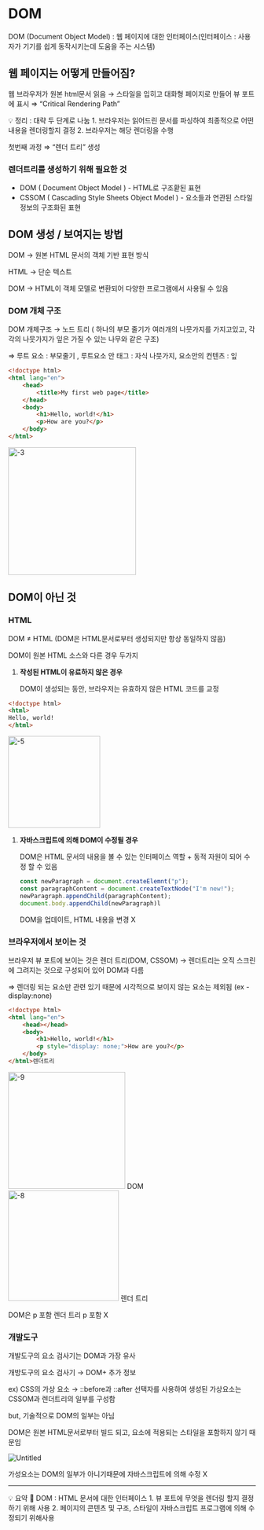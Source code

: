 # DOM

DOM (Document Object Model) : 웹 페이지에 대한 인터페이스(인터페이스 : 사용자가 기기를 쉽게 동작시키는데 도움을 주는 시스템)

## 웹 페이지는 어떻게 만들어짐?

웹 브라우저가 원본 html문서 읽음 → 스타일을 입히고 대화형 페이지로 만들어 뷰 포트에 표시 ⇒ “Critical Rendering Path”

<aside>
💡 정리 : 대략 두 단계로 나눔
1. 브라우저는 읽어드린 문서를 파싱하여 최종적으로 어떤 내용을 렌더링할지 결정
2. 브라우저는 해당 렌더링을 수행

</aside>

첫번째 과정 ⇒ “렌더 트리” 생성

### 렌더트리를 생성하기 위해 필요한 것

- DOM ( Document Object Model ) - HTML로 구조홛된 표현
- CSSOM ( Cascading Style Sheets Object Model ) - 요소들과 연관된 스타일 정보의 구조화된 표현

## DOM 생성 / 보여지는 방법

DOM → 원본 HTML 문서의 객체 기반 표현 방식

HTML → 단순 텍스트

DOM → HTML이 객체 모델로 변환되어 다양한 프로그램에서 사용될 수 있음

### DOM 개체 구조

DOM 개체구조 → 노드 트리 ( 하나의 부모 줄기가 여러개의 나뭇가지를 가지고있고, 각각의 나뭇가지가 잎은 가질 수 있는 나무와 같은 구조)

⇒ 루트 요소 <html> : 부모줄기 ,  루트요소 안 태그 : 자식 나뭇가지, 요소안의 컨텐츠 : 잎

```html
<!doctype html>
<html lang="en">
	<head>
		<title>My first web page</title>
	</head>
	<body>
		<h1>Hello, world!</h1>
		<p>How are you?</p>
	</body>
</html>
```

<img width="260" alt="-3" src="https://user-images.githubusercontent.com/102589413/203024461-b345c666-3dec-4299-aa9d-57a4d977f503.png">
	
## DOM이 아닌 것

### HTML

DOM ≠ HTML (DOM은 HTML문서로부터 생성되지만 항상 동일하지 않음)

DOM이 원본 HTML 소스와 다른 경우 두가지

1. **작성된 HTML이 유료하지 않은 경우**
    
    DOM이 생성되는 동안, 브라우저는 유효하지 않은 HTML 코드를 교정
    

```html
<!doctype html>
<html>
Hello, world!
</html>
```

<img width="187" alt="-5" src="https://user-images.githubusercontent.com/102589413/203024463-e1f39bed-9805-4daf-b417-9e8023b47813.png">
	
1. **********************************************************************************************자바스크립트에 의해 DOM이 수정될 경우**********************************************************************************************
    
    DOM은 HTML 문서의 내용을 볼 수 있는 인터페이스 역할 + 동적 자원이 되어 수정 할 수 있음
    
    ```jsx
    const newParagraph = document.createElemnt("p");
    const paragraphContent = document.createTextNode("I'm new!");
    newParagraph.appendChild(paragraphContent);
    document.body.appendChild(newParagraph)l
    ```
    
    DOM을 업데이트, HTML 내용을 변경 X
    

### 브라우저에서 보이는 것

브라우저 뷰 포트에 보이는 것은 렌더 트리(DOM, CSSOM) → 렌더트리는 오직 스크린에 그려지는 것으로 구성되어 있어 DOM과 다름

⇒ 렌더링 되는 요소만 관련 있기 때문에 시각적으로 보이지 않는 요소는 제외됨 (ex - display:none)

```html
<!doctype html>
<html lang="en">
	<head></head>
	<body>
		<h1>Hello, world!</h1>
		<p style="display: none;">How are you?</p>
	</body>
</html>렌더트리
```

<img width="238" alt="-9" src="https://user-images.githubusercontent.com/102589413/203024472-a02eebc1-eeca-40f2-94b8-62f31aec57c7.png">	
DOM

<img width="225" alt="-8" src="https://user-images.githubusercontent.com/102589413/203024467-7a4d7b34-c36a-46a3-9c0c-f89bfbeffa62.png">	
렌더 트리

DOM은 p 포함
렌더 트리 p 포함 X

### 개발도구

개발도구의 요소 검사기는 DOM과 가장 유사

개방도구의 요소 검사기 → DOM+ 추가 정보

ex) CSS의 가상 요소 → ::before과 ::after 선택자를 사용하여 생성된 가상요소는 CSSOM과 렌더트리의 일부를 구성함

but, 기술적으로 DOM의 일부는 아님

DOM은 원본 HTML문서로부터 빌드 되고, 요소에 적용되는 스타일을 포함하지 않기 때문임

![Untitled](https://user-images.githubusercontent.com/102589413/203024475-f9110b5f-d9bc-439e-951b-424b5112142f.png)

가성요소는 DOM의 일부가 아니기때문에 자바스크립트에 의해 수정 X

---

<aside>
💡 요약
📖 DOM : HTML 문서에 대한 인터페이스
1. 뷰 포트에 무엇을 렌더링 할지 결정하기 위해 사용
2. 페이지의 콘텐츠 및 구조, 스타일이 자바스크립트 프로그램에 의해 수정되기 위해사용

</aside>
